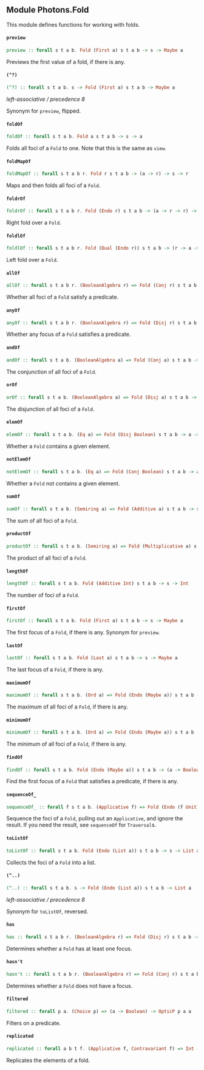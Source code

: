 ## Module Photons.Fold

This module defines functions for working with folds.

#### `preview`

``` purescript
preview :: forall s t a b. Fold (First a) s t a b -> s -> Maybe a
```

Previews the first value of a fold, if there is any.

#### `(^?)`

``` purescript
(^?) :: forall s t a b. s -> Fold (First a) s t a b -> Maybe a
```

_left-associative / precedence 8_

Synonym for `preview`, flipped.

#### `foldOf`

``` purescript
foldOf :: forall s t a b. Fold a s t a b -> s -> a
```

Folds all foci of a `Fold` to one. Note that this is the same as `view`.

#### `foldMapOf`

``` purescript
foldMapOf :: forall s t a b r. Fold r s t a b -> (a -> r) -> s -> r
```

Maps and then folds all foci of a `Fold`.

#### `foldrOf`

``` purescript
foldrOf :: forall s t a b r. Fold (Endo r) s t a b -> (a -> r -> r) -> r -> s -> r
```

Right fold over a `Fold`.

#### `foldlOf`

``` purescript
foldlOf :: forall s t a b r. Fold (Dual (Endo r)) s t a b -> (r -> a -> r) -> r -> s -> r
```

Left fold over a `Fold`.

#### `allOf`

``` purescript
allOf :: forall s t a b r. (BooleanAlgebra r) => Fold (Conj r) s t a b -> (a -> r) -> s -> r
```

Whether all foci of a `Fold` satisfy a predicate.

#### `anyOf`

``` purescript
anyOf :: forall s t a b r. (BooleanAlgebra r) => Fold (Disj r) s t a b -> (a -> r) -> s -> r
```

Whether any focus of a `Fold` satisfies a predicate.

#### `andOf`

``` purescript
andOf :: forall s t a b. (BooleanAlgebra a) => Fold (Conj a) s t a b -> s -> a
```

The conjunction of all foci of a `Fold`.

#### `orOf`

``` purescript
orOf :: forall s t a b. (BooleanAlgebra a) => Fold (Disj a) s t a b -> s -> a
```

The disjunction of all foci of a `Fold`.

#### `elemOf`

``` purescript
elemOf :: forall s t a b. (Eq a) => Fold (Disj Boolean) s t a b -> a -> s -> Boolean
```

Whether a `Fold` contains a given element.

#### `notElemOf`

``` purescript
notElemOf :: forall s t a b. (Eq a) => Fold (Conj Boolean) s t a b -> a -> s -> Boolean
```

Whether a `Fold` not contains a given element.

#### `sumOf`

``` purescript
sumOf :: forall s t a b. (Semiring a) => Fold (Additive a) s t a b -> s -> a
```

The sum of all foci of a `Fold`.

#### `productOf`

``` purescript
productOf :: forall s t a b. (Semiring a) => Fold (Multiplicative a) s t a b -> s -> a
```

The product of all foci of a `Fold`.

#### `lengthOf`

``` purescript
lengthOf :: forall s t a b. Fold (Additive Int) s t a b -> s -> Int
```

The number of foci of a `Fold`.

#### `firstOf`

``` purescript
firstOf :: forall s t a b. Fold (First a) s t a b -> s -> Maybe a
```

The first focus of a `Fold`, if there is any. Synonym for `preview`.

#### `lastOf`

``` purescript
lastOf :: forall s t a b. Fold (Last a) s t a b -> s -> Maybe a
```

The last focus of a `Fold`, if there is any.

#### `maximumOf`

``` purescript
maximumOf :: forall s t a b. (Ord a) => Fold (Endo (Maybe a)) s t a b -> s -> Maybe a
```

The maximum of all foci of a `Fold`, if there is any.

#### `minimumOf`

``` purescript
minimumOf :: forall s t a b. (Ord a) => Fold (Endo (Maybe a)) s t a b -> s -> Maybe a
```

The minimum of all foci of a `Fold`, if there is any.

#### `findOf`

``` purescript
findOf :: forall s t a b. Fold (Endo (Maybe a)) s t a b -> (a -> Boolean) -> s -> Maybe a
```

Find the first focus of a `Fold` that satisfies a predicate, if there is any.

#### `sequenceOf_`

``` purescript
sequenceOf_ :: forall f s t a b. (Applicative f) => Fold (Endo (f Unit)) s t (f a) b -> s -> f Unit
```

Sequence the foci of a `Fold`, pulling out an `Applicative`, and ignore
the result. If you need the result, see `sequenceOf` for `Traversal`s.

#### `toListOf`

``` purescript
toListOf :: forall s t a b. Fold (Endo (List a)) s t a b -> s -> List a
```

Collects the foci of a `Fold` into a list.

#### `(^..)`

``` purescript
(^..) :: forall s t a b. s -> Fold (Endo (List a)) s t a b -> List a
```

_left-associative / precedence 8_

Synonym for `toListOf`, reversed.

#### `has`

``` purescript
has :: forall s t a b r. (BooleanAlgebra r) => Fold (Disj r) s t a b -> s -> r
```

Determines whether a `Fold` has at least one focus.

#### `hasn't`

``` purescript
hasn't :: forall s t a b r. (BooleanAlgebra r) => Fold (Conj r) s t a b -> s -> r
```

Determines whether a `Fold` does not have a focus.

#### `filtered`

``` purescript
filtered :: forall p a. (Choice p) => (a -> Boolean) -> OpticP p a a
```

Filters on a predicate.

#### `replicated`

``` purescript
replicated :: forall a b t f. (Applicative f, Contravariant f) => Int -> Optic (Star f) a b a t
```

Replicates the elements of a fold.


